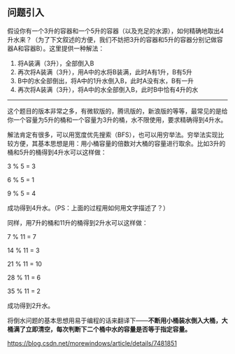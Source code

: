 ## 问题引入

假设你有一个3升的容器和一个5升的容器（以及充足的水源），如何精确地取出4升水来？（为了下文叙述的方便，我们不妨把3升的容器和5升的容器分别记做容器A和容器B）。这里提供一种解法：

1. 将A装满（3升），全部倒入B
2. 再次将A装满（3升），用A中的水将B装满，此时A有1升，B有5升
3. B中的水全部倒出，将A中的1升水倒入B，此时A没有水，B有一升
4. 再次将A装满（3升），将A中的水全部倒入B，此时B中恰有4升的水

---

这个题目的版本非常之多，有微软版的，腾讯版的，新浪版的等等，最常见的是给你一个容量为5升的桶和一个容量为3升的桶，水不限使用，要求精确得到4升水。

解法肯定有很多，可以用宽度优先搜索（BFS），也可以用穷举法。穷举法实现比较方便，其基本思想是用：用小桶容量的倍数对大桶的容量进行取余。比如3升的桶和5升的桶得到4升水可以这样做：

3 % 5 = 3

6 % 5 = 1

9 % 5 = 4

成功得到4升水。（PS：上面的过程用如何用文字描述了？）

同样，用7升的桶和11升的桶得到2升水可以这样做：

7 % 11 = 7

14 % 11 = 3

21 % 11 = 10

28 % 11 = 6

35 % 11 = 2

成功得到2升水。

将倒水问题的基本思想用易于编程的话来翻译下——**不断用小桶装水倒入大桶，大桶满了立即清空，每次判断下二个桶中水的容量是否等于指定容量。**



https://blog.csdn.net/morewindows/article/details/7481851